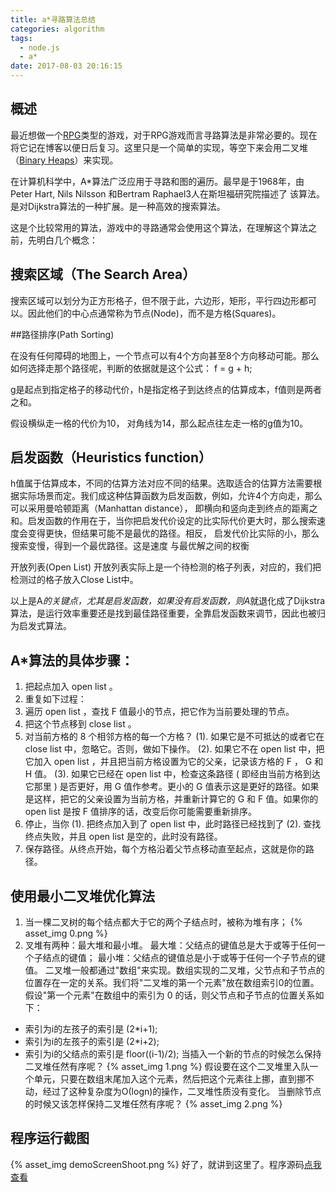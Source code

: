 ```yaml
---
title: a*寻路算法总结
categories: algorithm
tags:
  - node.js
  - a*
date: 2017-08-03 20:16:15
---
```


## 概述
最近想做一个[RPG](https://baike.baidu.com/item/%E8%A7%92%E8%89%B2%E6%89%AE%E6%BC%94%E6%B8%B8%E6%88%8F/1730573?fr=aladdin&fromid=24462&fromtitle=rpg "点我了解详情")类型的游戏，对于RPG游戏而言寻路算法是非常必要的。现在将它记在博客以便日后复习。这里只是一个简单的实现，等空下来会用二叉堆（[Binary Heaps](http://blog.csdn.net/zxz414644665/article/details/15337107 "点我了解详情")）来实现。
<!-- more -->
在计算机科学中，A*算法广泛应用于寻路和图的遍历。最早是于1968年，由Peter Hart, Nils Nilsson 和Bertram Raphael3人在斯坦福研究院描述了 该算法。是对Dijkstra算法的一种扩展。是一种高效的搜索算法。

这是个比较常用的算法，游戏中的寻路通常会使用这个算法，在理解这个算法之前，先明白几个概念：

## 搜索区域（The Search Area）

搜索区域可以划分为正方形格子，但不限于此，六边形，矩形，平行四边形都可以。因此他们的中心点通常称为节点(Node)，而不是方格(Squares)。

##路径排序(Path Sorting)

在没有任何障碍的地图上，一个节点可以有4个方向甚至8个方向移动可能。那么如何选择走那个路径呢，判断的依据就是这个公式：
f = g + h;

g是起点到指定格子的移动代价，h是指定格子到达终点的估算成本，f值则是两者之和。

假设横纵走一格的代价为10， 对角线为14，那么起点往左走一格的g值为10。 

## 启发函数（Heuristics function）

h值属于估算成本，不同的估算方法对应不同的结果。选取适合的估算方法需要根据实际场景而定。我们成这种估算函数为启发函数，例如，允许4个方向走，那么可以采用曼哈顿距离（Manhattan distance）， 即横向和竖向走到终点的距离之和。启发函数的作用在于，当你把启发代价设定的比实际代价更大时，那么搜索速度会变得更快，但结果可能不是最优的路径。相反，
启发代价比实际的小，那么搜索变慢，得到一个最优路径。这是速度 与最优解之间的权衡

开放列表(Open List)
开放列表实际上是一个待检测的格子列表，对应的，我们把检测过的格子放入Close List中。

以上是A*的关键点，尤其是启发函数，如果没有启发函数，则A*就退化成了Dijkstra算法，是运行效率重要还是找到最佳路径重要，全靠启发函数来调节，因此也被归为启发式算法。

## A*算法的具体步骤：
1. 把起点加入 open list 。
2. 重复如下过程：
3. 遍历 open list ，查找 F 值最小的节点，把它作为当前要处理的节点。
4. 把这个节点移到 close list 。
5. 对当前方格的 8 个相邻方格的每一个方格？
(1). 如果它是不可抵达的或者它在 close list 中，忽略它。否则，做如下操作。
(2). 如果它不在 open list 中，把它加入 open list ，并且把当前方格设置为它的父亲，记录该方格的 F ， G 和 H 值。
(3). 如果它已经在 open list 中，检查这条路径 ( 即经由当前方格到达它那里 ) 是否更好，用 G 值作参考。更小的 G 值表示这是更好的路径。如果是这样，把它的父亲设置为当前方格，并重新计算它的 G 和 F 值。如果你的 open list 是按 F 值排序的话，改变后你可能需要重新排序。
6. 停止，当你
(1). 把终点加入到了 open list 中，此时路径已经找到了
(2). 查找终点失败，并且 open list 是空的，此时没有路径。
7. 保存路径。从终点开始，每个方格沿着父节点移动直至起点，这就是你的路径。

## 使用最小二叉堆优化算法
1. 当一棵二叉树的每个结点都大于它的两个子结点时，被称为堆有序；
{% asset_img 0.png %}
2. 叉堆有两种：最大堆和最小堆。
最大堆：父结点的键值总是大于或等于任何一个子结点的键值；
最小堆：父结点的键值总是小于或等于任何一个子节点的键值。
二叉堆一般都通过"数组"来实现。数组实现的二叉堆，父节点和子节点的位置存在一定的关系。我们将"二叉堆的第一个元素"放在数组索引0的位置。
假设"第一个元素"在数组中的索引为 0 的话，则父节点和子节点的位置关系如下： 
* 索引为i的左孩子的索引是 (2*i+1); 
* 索引为i的左孩子的索引是 (2*i+2); 
* 索引为i的父结点的索引是 floor((i-1)/2);
当插入一个新的节点的时候怎么保持二叉堆任然有序呢？
{% asset_img 1.png %}
假设要在这个二叉堆里入队一个单元，只要在数组末尾加入这个元素，然后把这个元素往上挪，直到挪不动，经过了这种复杂度为Ο(logn)的操作，二叉堆性质没有变化。
当删除节点的时候又该怎样保持二叉堆任然有序呢？
{% asset_img 2.png %}

## 程序运行截图
{% asset_img demoScreenShoot.png %}
好了，就讲到这里了。程序源码[点我查看](https://github.com/metoor/astar "Metoor's github")
